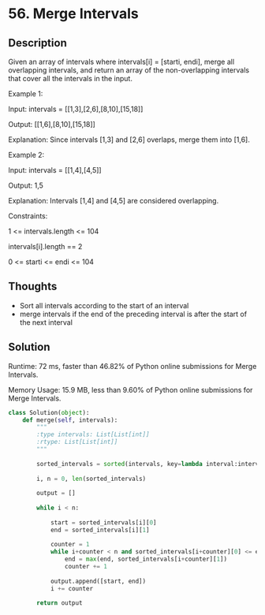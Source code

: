 # 56. Merge Intervals

## Description

Given an array of intervals where intervals[i] = [starti, endi], merge all overlapping intervals, and return an array of the non-overlapping intervals that cover all the intervals in the input.

Example 1:

Input: intervals = [[1,3],[2,6],[8,10],[15,18]]

Output: [[1,6],[8,10],[15,18]]

Explanation: Since intervals [1,3] and [2,6] overlaps, merge them into [1,6].

Example 2:

Input: intervals = [[1,4],[4,5]]

Output: 1,5

Explanation: Intervals [1,4] and [4,5] are considered overlapping.

Constraints:

1 <= intervals.length <= 104

intervals[i].length == 2

0 <= starti <= endi <= 104

## Thoughts

- Sort all intervals according to the start of an interval
- merge intervals if the end of the preceding interval is after the start of the next interval

## Solution

Runtime: 72 ms, faster than 46.82% of Python online submissions for Merge Intervals.

Memory Usage: 15.9 MB, less than 9.60% of Python online submissions for Merge Intervals.

```python
class Solution(object):
    def merge(self, intervals):
        """
        :type intervals: List[List[int]]
        :rtype: List[List[int]]
        """
        
        sorted_intervals = sorted(intervals, key=lambda interval:interval[0])
        
        i, n = 0, len(sorted_intervals)
        
        output = []
        
        while i < n:
            
            start = sorted_intervals[i][0]
            end = sorted_intervals[i][1]
            
            counter = 1
            while i+counter < n and sorted_intervals[i+counter][0] <= end:
                end = max(end, sorted_intervals[i+counter][1])
                counter += 1
                
            output.append([start, end])
            i += counter
        
        return output
```

